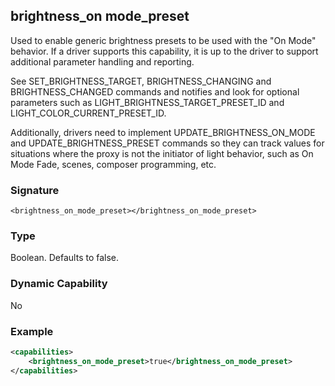 ## brightness\_on mode\_preset

Used to enable generic brightness presets to be used with the "On Mode" behavior.  If a driver supports this capability, it is up to the driver to support additional parameter handling and reporting.

See SET\_BRIGHTNESS\_TARGET, BRIGHTNESS\_CHANGING and BRIGHTNESS\_CHANGED commands and notifies and look for optional parameters such as LIGHT\_BRIGHTNESS\_TARGET\_PRESET\_ID and LIGHT\_COLOR\_CURRENT\_PRESET\_ID.

Additionally, drivers need to implement UPDATE\_BRIGHTNESS\_ON\_MODE and UPDATE\_BRIGHTNESS\_PRESET commands so they can track values for situations where the proxy is not the initiator of light behavior, such as On Mode Fade, scenes, composer programming, etc.


### Signature

`<brightness_on_mode_preset></brightness_on_mode_preset>`


### Type

Boolean. Defaults to false.


### Dynamic Capability

No


### Example

```xml
<capabilities>
    <brightness_on_mode_preset>true</brightness_on_mode_preset>
</capabilities>
```
